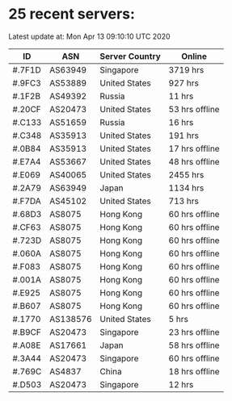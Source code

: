 # 25 recent servers:

Latest update at: Mon Apr 13 09:10:10 UTC 2020

| ID | ASN | Server Country | Online |
| -- | --- | -------------- | ------ |
| #.7F1D | AS63949 | Singapore | 3719 hrs |
| #.9FC3 | AS53889 | United States | 927 hrs |
| #.1F2B | AS49392 | Russia | 11 hrs |
| #.20CF | AS20473 | United States | 53 hrs offline |
| #.C133 | AS51659 | Russia | 16 hrs |
| #.C348 | AS35913 | United States | 191 hrs |
| #.0B84 | AS35913 | United States | 17 hrs offline |
| #.E7A4 | AS53667 | United States | 48 hrs offline |
| #.E069 | AS40065 | United States | 2455 hrs |
| #.2A79 | AS63949 | Japan | 1134 hrs |
| #.F7DA | AS45102 | United States | 713 hrs |
| #.68D3 | AS8075 | Hong Kong | 60 hrs offline |
| #.CF63 | AS8075 | Hong Kong | 60 hrs offline |
| #.723D | AS8075 | Hong Kong | 60 hrs offline |
| #.060A | AS8075 | Hong Kong | 60 hrs offline |
| #.F083 | AS8075 | Hong Kong | 60 hrs offline |
| #.001A | AS8075 | Hong Kong | 60 hrs offline |
| #.E925 | AS8075 | Hong Kong | 60 hrs offline |
| #.B607 | AS8075 | Hong Kong | 60 hrs offline |
| #.1770 | AS138576 | United States | 5 hrs |
| #.B9CF | AS20473 | Singapore | 23 hrs offline |
| #.A08E | AS17661 | Japan | 58 hrs offline |
| #.3A44 | AS20473 | Singapore | 60 hrs offline |
| #.769C | AS4837 | China | 18 hrs offline |
| #.D503 | AS20473 | Singapore | 12 hrs |

